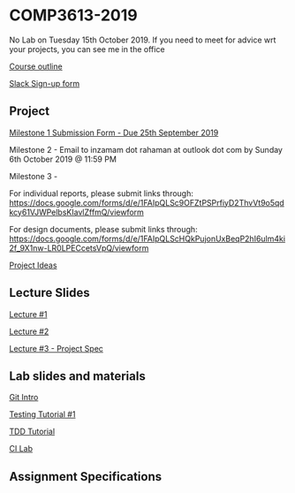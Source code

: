 # COMP3613-2019


No Lab on Tuesday 15th October 2019. If you need to meet for advice wrt your projects, you can see me in the office

[Course outline](https://github.com/InzamamRahaman/COMP3613-2019/blob/master/course_admin/COMP3613-Course-Outline.pdf)

[Slack Sign-up form](https://docs.google.com/forms/d/e/1FAIpQLSehpVHHpV_HjT4nB5eN4Pc5tex_BJ1tH0z4QzdamOSy26MO2A/viewform)

## Project 

[Milestone 1 Submission Form - Due 25th September 2019](https://docs.google.com/forms/d/e/1FAIpQLSfWOxyvL25Vw5SJyPuKFMLPmDf54i4dOKL9YvqQ866jICkHuw/viewform)

Milestone 2 - Email to inzamam dot rahaman at outlook dot com by Sunday 6th October 2019 @ 11:59 PM

Milestone 3 - 

For individual reports, please submit links through:
https://docs.google.com/forms/d/e/1FAIpQLSc9OFZtPSPrfiyD2ThvVt9o5qdkcy61VJWPelbsKIavlZffmQ/viewform

For design documents, please submit links through:
https://docs.google.com/forms/d/e/1FAIpQLScHQkPujonUxBeqP2hI6ulm4ki2f_9X1nw-LR0LPECcetsVpQ/viewform


[Project Ideas](https://github.com/InzamamRahaman/COMP3613-2019/blob/master/course_admin/TTMet%20Projects.pdf)

## Lecture Slides
[Lecture #1](https://github.com/InzamamRahaman/COMP3613-2019/blob/master/lectures/COMP3613-Lecture-1-Introduction%20to%20Software%20Engineering.pdf)

[Lecture #2](https://github.com/InzamamRahaman/COMP3613-2019/blob/master/lectures/COMP3613%20-%20Lecture%202.pdf)

[Lecture #3 - Project Spec](https://github.com/InzamamRahaman/COMP3613-2019/blob/master/lectures/COMP3613-Lecture%203-Project%20Spec.pdf)

## Lab slides and materials
[Git Intro](https://courses.cs.washington.edu/courses/cse403/13au/lectures/git.ppt.pdf)

[Testing Tutorial #1](https://github.com/InzamamRahaman/COMP3613-2019/blob/master/tutorials%20and%20auxiilary%20material/COMP3613-UnitTesting-Lab.pdf)

[TDD Tutorial](https://github.com/InzamamRahaman/COMP3613-2019/blob/master/tutorials%20and%20auxiilary%20material/COMP3613%20-%20Lab%205%20-%20TDD.pdf)

[CI Lab](https://github.com/InzamamRahaman/COMP3613-2019/blob/master/tutorials%20and%20auxiilary%20material/CI.pdf)

## Assignment Specifications

